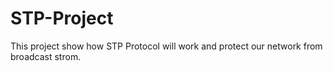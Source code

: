 # STP-Project
This project show how STP Protocol will work and protect our network from broadcast strom.
